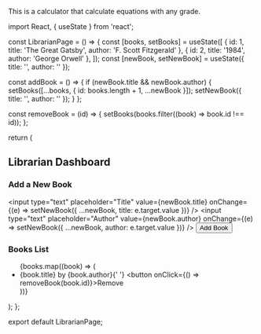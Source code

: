 This is a calculator that calculate equations 
with any grade.

import React, { useState } from 'react';

const LibrarianPage = () => {
  const [books, setBooks] = useState([
    { id: 1, title: 'The Great Gatsby', author: 'F. Scott Fitzgerald' },
    { id: 2, title: '1984', author: 'George Orwell' },
  ]);
  const [newBook, setNewBook] = useState({ title: '', author: '' });

  const addBook = () => {
    if (newBook.title && newBook.author) {
      setBooks([...books, { id: books.length + 1, ...newBook }]);
      setNewBook({ title: '', author: '' });
    }
  };

  const removeBook = (id) => {
    setBooks(books.filter((book) => book.id !== id));
  };

  return (
    <div>
      <h2>Librarian Dashboard</h2>
      <h3>Add a New Book</h3>
      <input
        type="text"
        placeholder="Title"
        value={newBook.title}
        onChange={(e) => setNewBook({ ...newBook, title: e.target.value })}
      />
      <input
        type="text"
        placeholder="Author"
        value={newBook.author}
        onChange={(e) => setNewBook({ ...newBook, author: e.target.value })}
      />
      <button onClick={addBook}>Add Book</button>
      <h3>Books List</h3>
      <ul>
        {books.map((book) => (
          <li key={book.id}>
            {book.title} by {book.author}{' '}
            <button onClick={() => removeBook(book.id)}>Remove</button>
          </li>
        ))}
      </ul>
    </div>
  );
};

export default LibrarianPage;
